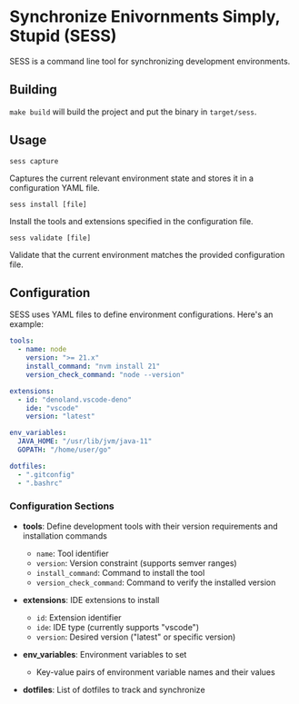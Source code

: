 # Synchronize Enivornments Simply, Stupid (SESS)

SESS is a command line tool for synchronizing development environments.

## Building

`make build` will build the project and put the binary in `target/sess`.

## Usage

```
sess capture
```
Captures the current relevant environment state and stores it in a configuration YAML file.

```
sess install [file]
```
Install the tools and extensions specified in the configuration file.

```
sess validate [file]
```
Validate that the current environment matches the provided configuration file.

## Configuration

SESS uses YAML files to define environment configurations. Here's an example:

```yaml
tools:
  - name: node
    version: ">= 21.x"
    install_command: "nvm install 21"
    version_check_command: "node --version"

extensions:
  - id: "denoland.vscode-deno"
    ide: "vscode"
    version: "latest"

env_variables:
  JAVA_HOME: "/usr/lib/jvm/java-11"
  GOPATH: "/home/user/go"

dotfiles:
  - ".gitconfig"
  - ".bashrc"
```

### Configuration Sections

- **tools**: Define development tools with their version requirements and installation commands
  - `name`: Tool identifier
  - `version`: Version constraint (supports semver ranges)
  - `install_command`: Command to install the tool
  - `version_check_command`: Command to verify the installed version

- **extensions**: IDE extensions to install
  - `id`: Extension identifier
  - `ide`: IDE type (currently supports "vscode")
  - `version`: Desired version ("latest" or specific version)

- **env_variables**: Environment variables to set
  - Key-value pairs of environment variable names and their values

- **dotfiles**: List of dotfiles to track and synchronize
